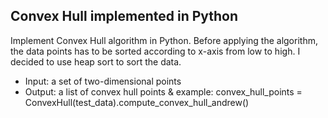 ## Convex Hull implemented in Python
Implement Convex Hull algorithm in Python. Before applying the algorithm, the data points has to be sorted according to x-axis from low to high. I decided to use heap sort to sort the data.
* Input:  a set of two-dimensional points
* Output:  a list of convex hull points
& example: convex_hull_points = ConvexHull(test_data).compute_convex_hull_andrew()
